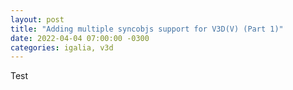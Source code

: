 ```yaml
---
layout: post
title: "Adding multiple syncobjs support for V3D(V) (Part 1)"
date: 2022-04-04 07:00:00 -0300
categories: igalia, v3d
---
```


Test
